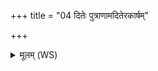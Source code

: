+++
title = "04 दितेः पुत्राणामदितेरकार्षम्"

+++
<details><summary>मूलम् (WS)</summary>

दितेः पुत्राणामदितेरकार्षं महाशर्मणां महतामनर्मणाम् ।  
तेषां हि धाम गभिषक् समुद्रियं नैषां ये अपसः परो अस्ति किं चन ॥ ६ ॥
</details>